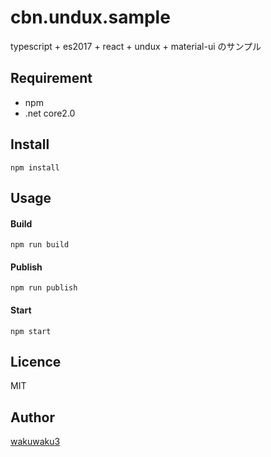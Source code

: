 # cbn.undux.sample

typescript + es2017 + react + undux + material-ui のサンプル

## Requirement

* npm
* .net core2.0

## Install

`npm install`

## Usage

#### Build

`npm run build`

#### Publish

`npm run publish`

#### Start

`npm start`

## Licence

MIT

## Author

[wakuwaku3](https://github.com/wakuwaku3)
